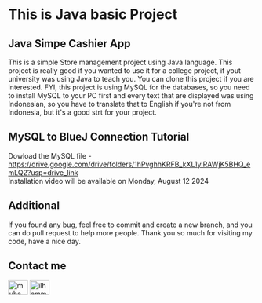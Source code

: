 # This is Java basic Project

## Java Simpe Cashier App
This is a simple Store management project using Java language. This project is really good if you wanted to use it for a college project, if yout university was using Java to teach you. You can clone this project if you are interested. FYI, this project is using MySQL for the databases, so you need to install MySQL to your PC first and every text that are displayed was using Indonesian, so you have to translate that to English if you're not from Indonesia, but it's a good strt for your project.

## MySQL to BlueJ Connection Tutorial 

Dowload the MySQL file - https://drive.google.com/drive/folders/1hPvghhKRFB_kXL1yiRAWjK5BHQ_emLQ2?usp=drive_link<br>
Installation video will be available on Monday, August 12 2024

## Additional
If you found any bug, feel free to commit and create a new branch, and you can do pull request to help more people. Thank you so much for visiting my code, have a nice day.

## Contact me
<a href="https://linkedin.com/in/muhammad ilham misbakhul anwar" target="blank"><img align="center" src="https://raw.githubusercontent.com/rahuldkjain/github-profile-readme-generator/master/src/images/icons/Social/linked-in-alt.svg" alt="muhammad ilham misbakhul anwar" height="30" width="40" /></a>
<a href="https://instagram.com/ilhammsbkhl" target="blank"><img align="center" src="https://raw.githubusercontent.com/rahuldkjain/github-profile-readme-generator/master/src/images/icons/Social/instagram.svg" alt="ilhammsbkhl" height="30" width="40" /></a>